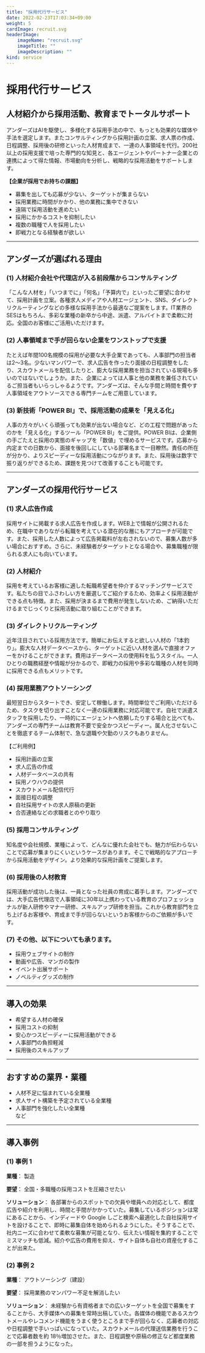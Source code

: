 ```yaml
---
title: "採用代行サービス"
date: 2022-02-23T17:03:34+09:00
weight: 5
cardImage: recruit.svg
headerImage:
    imageName: "recruit.svg"
    imageTitle: ""
    imageDescription: ""
kind: service
---
```


# 採用代行サービス

## 人材紹介から採用活動、教育までトータルサポート   

アンダーズはAIを駆使し、多様化する採用手法の中で、もっとも効果的な媒体や手法を選定します。またコンサルティングから採用計画の立案、求人票の作成、日程調整、採用後の研修といった人材育成まで、一連の人事領域を代行。200社以上の採用支援で培った専門的な知見と、各エージェントやパートナー企業との連携によって得た情報、市場動向を分析し、戦略的な採用活動をサポートします。   

**【企業が採用でお持ちの課題】**

* 募集を出しても応募が少ない、ターゲットが集まらない
* 採用業務に時間がかかり、他の業務に集中できない
* 遠隔で採用活動を進めたい
* 採用にかかるコストを抑制したい
* 複数の職種で人を採用したい
* 即戦力となる経験者が欲しい

***

## アンダーズが選ばれる理由

### (1)	人材紹介会社や代理店が入る前段階からコンサルティング  

「こんな人材を」「いつまでに」「何名」「予算内で」といったご要望に合わせて、採用計画を立案。各種求人メディアや人材エージェント、SNS、ダイレクトリクルーティングなどの多様な採用手法から最適なご提案をします。IT業界のSESはもちろん、多彩な業種の新卒から中途、派遣、アルバイトまで柔軟に対応。全国のお客様にご活用いただけます。

### (2)	人事領域まで手が回らない企業をワンストップで支援 

たとえば年間100名規模の採用が必要な大手企業であっても、人事部門の担当者は2～3名。少ないマンパワーで、求人広告を作ったり面接の日程調整をしたり、スカウトメールを配信したりと、膨大な採用業務を担当されている現場も多いのではないでしょうか。また、企業によっては人事と他の業務を兼任されているご担当者もいらっしゃるようです。アンダーズは、そんな手間と時間を費やす人事領域をアウトソースできる専門チームをご用意しています。

### (3)	新技術「POWER BI」で、採用活動の成果を「見える化」  

人事の方々がいくら頑張っても効果が出ない場合など、どの工程で問題があったのかを「見える化」するツール「POWER BI」をご提供。POWER BIは、企業側の手ごたえと採用の実態のギャップを「数値」で埋めるサービスです。応募から内定までの日数から、面接を後回しにしている部署名まで一目瞭然。責任の所在が分かり、よりスピーディーな採用活動につながります。また、採用後は数字で振り返りができるため、課題を見つけて改善することも可能です。

***

## アンダーズの採用代行サービス

### (1)	求人広告作成     

採用サイトに掲載する求人広告を作成します。WEB上で情報が公開されるため、在職中でありながら転職を考えている潜在的な層にもアプローチが可能です。また、採用した人数によって広告掲載料が左右されないので、募集人数が多い場合におすすめ。さらに、未経験者がターゲットとなる場合や、募集職種が限られる求人にも向いています。

### (2)	人材紹介 

採用を考えているお客様に適した転職希望者を仲介するマッチングサービスです。私たちの目でふさわしい方を厳選してご紹介するため、効率よく採用活動ができる点も特徴。また、採用が決まるまで費用が発生しないため、ご納得いただけるまでじっくりと採用活動に取り組むことができます。

### (3)	ダイレクトリクルーティング

近年注目されている採用方法です。簡単にお伝えすると欲しい人材の「1本釣り」。膨大な人材データベースから、ターゲットに近い人材を選んで直接オファーをかけることができます。費用はデータベースの使用料を払うスタイル。一人ひとりの職務経歴や情報が分かるので、即戦力の採用や多彩な職種の人材を同時に採用できる点もメリットです。

### (4)	採用業務アウトソーシング    

最短翌日からスタートでき、安定して稼働します。時間単位でご利用いただけるため、タスクを切り出すことなく一連の採用業務に対応可能です。自社で派遣スタッフを採用したり、一時的にエージェントへ依頼したりする場合と比べても、アンダーズの専門チームは教育不要で安全かつスピーディー。属人化させないことを徹底するチーム体制で、急な退職や欠勤のリスクもありません。

【ご利用例】

* 採用計画の立案
* 求人広告の作成
* 人材データベースの共有
* 採用ノウハウの提供
* スカウトメール配信代行
* 面接日程の調整
* 自社採用サイトの求人原稿の更新
* 合否連絡などの求職者とのやり取り

### (5)	採用コンサルティング  

知名度や会社規模、業種によって、どんなに優れた会社でも、魅力が伝わらないことで応募が集まりにくいというケースがあります。そこで戦略的なアプローチから採用活動をデザイン。より効果的な採用計画をご提案します。

### (6)	採用後の人材教育    

採用活動が成功した後は、一員となった社員の育成に着手します。アンダーズでは、大手広告代理店で人事領域に30年以上携わっている教育のプロフェッショナルが新人研修やマナー研修、スキルアップ研修を担当。これから教育部門を立ち上げるお客様や、育成まで手が回らないというお客様からのご依頼が多いです。

### (7)	その他、以下についても承ります。

* 採用ウェブサイトの制作
* 動画や広告、マンガの製作
* イベント出展サポート
* ノベルティグッズの制作

***

## 導入の効果

* 希望する人材の確保
* 採用コストの抑制
* 安心かつスピーディーに採用活動ができる
* 人事部門の負担軽減
* 採用後のスキルアップ

***

## おすすめの業界・業種

* 人材不足に悩まれている全業種
* 求人サイト構築を予定されている全業種
* 人事部門を強化したい全業種  
など

***

## 導入事例

### (1)	事例 1

**業種**： 製造

**要望**： 全国・多職種の採用コストを圧縮させたい

**ソリューション**： 各部署からのスポットでの欠員や増員への対応として、都度広告や紹介を利用し、時間と手間がかかっていた。募集しているポジションは常にあることから、インディードや Google しごと検索へ最適化した自社採用サイトを設けることで、即時に募集自体を始められるようにした。そうすることで、社内ニーズに合わせて柔軟な募集が可能となり、伝えたい情報を集約することでミスマッチも低減。紹介や広告の費用を抑え、サイト自体も自社の資産化することが出来た。  

### (2)	事例 2

**業種**： アウトソーシング（建設）

**要望**： 採用業務のマンパワー不足を解消したい

**ソリューション**： 未経験から有資格者までの広いターゲットを全国で募集をすることから、大手媒体への募集を常時出稿していた。各媒体の機能であるスカウトメールやレコメンド機能をうまく使うところまで手が回らなく、応募者の対応や日程調整で手いっぱいになっていた。スカウトメールの代理送信業務を行うことで応募者数を約 18％増加させた。また、日程調整や原稿の修正など都度業務の一部を担うようになった。
